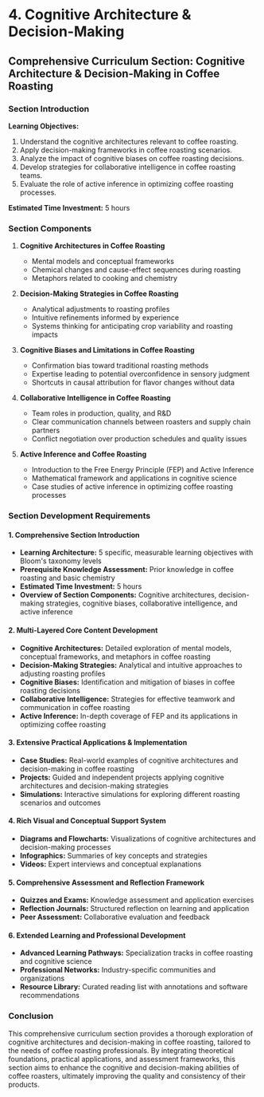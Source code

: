 # 4. Cognitive Architecture & Decision-Making

## Comprehensive Curriculum Section: Cognitive Architecture & Decision-Making in Coffee Roasting

### Section Introduction
**Learning Objectives:**
1. Understand the cognitive architectures relevant to coffee roasting.
2. Apply decision-making frameworks in coffee roasting scenarios.
3. Analyze the impact of cognitive biases on coffee roasting decisions.
4. Develop strategies for collaborative intelligence in coffee roasting teams.
5. Evaluate the role of active inference in optimizing coffee roasting processes.

**Estimated Time Investment:** 5 hours

### Section Components
1. **Cognitive Architectures in Coffee Roasting**
   - Mental models and conceptual frameworks
   - Chemical changes and cause-effect sequences during roasting
   - Metaphors related to cooking and chemistry

2. **Decision-Making Strategies in Coffee Roasting**
   - Analytical adjustments to roasting profiles
   - Intuitive refinements informed by experience
   - Systems thinking for anticipating crop variability and roasting impacts

3. **Cognitive Biases and Limitations in Coffee Roasting**
   - Confirmation bias toward traditional roasting methods
   - Expertise leading to potential overconfidence in sensory judgment
   - Shortcuts in causal attribution for flavor changes without data

4. **Collaborative Intelligence in Coffee Roasting**
   - Team roles in production, quality, and R&D
   - Clear communication channels between roasters and supply chain partners
   - Conflict negotiation over production schedules and quality issues

5. **Active Inference and Coffee Roasting**
   - Introduction to the Free Energy Principle (FEP) and Active Inference
   - Mathematical framework and applications in cognitive science
   - Case studies of active inference in optimizing coffee roasting processes

### Section Development Requirements

#### 1. Comprehensive Section Introduction
- **Learning Architecture:** 5 specific, measurable learning objectives with Bloom's taxonomy levels
- **Prerequisite Knowledge Assessment:** Prior knowledge in coffee roasting and basic chemistry
- **Estimated Time Investment:** 5 hours
- **Overview of Section Components:** Cognitive architectures, decision-making strategies, cognitive biases, collaborative intelligence, and active inference

#### 2. Multi-Layered Core Content Development
- **Cognitive Architectures:** Detailed exploration of mental models, conceptual frameworks, and metaphors in coffee roasting
- **Decision-Making Strategies:** Analytical and intuitive approaches to adjusting roasting profiles
- **Cognitive Biases:** Identification and mitigation of biases in coffee roasting decisions
- **Collaborative Intelligence:** Strategies for effective teamwork and communication in coffee roasting
- **Active Inference:** In-depth coverage of FEP and its applications in optimizing coffee roasting

#### 3. Extensive Practical Applications & Implementation
- **Case Studies:** Real-world examples of cognitive architectures and decision-making in coffee roasting
- **Projects:** Guided and independent projects applying cognitive architectures and decision-making strategies
- **Simulations:** Interactive simulations for exploring different roasting scenarios and outcomes

#### 4. Rich Visual and Conceptual Support System
- **Diagrams and Flowcharts:** Visualizations of cognitive architectures and decision-making processes
- **Infographics:** Summaries of key concepts and strategies
- **Videos:** Expert interviews and conceptual explanations

#### 5. Comprehensive Assessment and Reflection Framework
- **Quizzes and Exams:** Knowledge assessment and application exercises
- **Reflection Journals:** Structured reflection on learning and application
- **Peer Assessment:** Collaborative evaluation and feedback

#### 6. Extended Learning and Professional Development
- **Advanced Learning Pathways:** Specialization tracks in coffee roasting and cognitive science
- **Professional Networks:** Industry-specific communities and organizations
- **Resource Library:** Curated reading list with annotations and software recommendations

### Conclusion
This comprehensive curriculum section provides a thorough exploration of cognitive architectures and decision-making in coffee roasting, tailored to the needs of coffee roasting professionals. By integrating theoretical foundations, practical applications, and assessment frameworks, this section aims to enhance the cognitive and decision-making abilities of coffee roasters, ultimately improving the quality and consistency of their products.